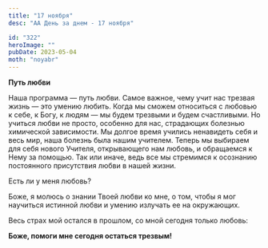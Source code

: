 ```yaml
---
title: "17 ноября"
desc: "АА День за днем - 17 ноября"

id: "322"
heroImage: ""
pubDate: 2023-05-04
moth: "noyabr"
---
```


**Путь любви**

Наша программа — путь любви. Самое важное, чему учит нас трезвая жизнь — это
умению любить. Когда мы сможем относиться с любовью к себе, к Богу, к людям —
мы будем трезвыми и будем счастливыми. Но учиться любви не просто, особенно
для нас, страдающих болезнью химической зависимости. Мы долгое время учились
ненавидеть себя и весь мир, наша болезнь была нашим учителем. Теперь мы
выбираем для себя нового Учителя, открывающего нам любовь, и обращаемся к Нему
за помощью. Так или иначе, ведь все мы стремимся к осознанию постоянного
присутствия любви в нашей жизни.

Есть ли у меня любовь?

Боже, я молюсь о знании Твоей любви ко мне, о том, чтобы я мог научиться
истинной любви и умению излучать ее на окружающих.

Весь страх мой остался в прошлом, со мной сегодня только любовь:

**Боже, помоги мне сегодня остаться трезвым!**
